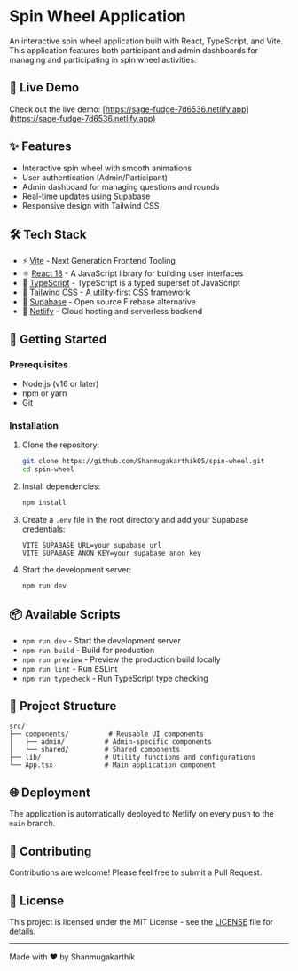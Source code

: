 # Spin Wheel Application

An interactive spin wheel application built with React, TypeScript, and Vite. This application features both participant and admin dashboards for managing and participating in spin wheel activities.

## 🚀 Live Demo

Check out the live demo: [https://sage-fudge-7d6536.netlify.app](https://sage-fudge-7d6536.netlify.app)

## ✨ Features

- Interactive spin wheel with smooth animations
- User authentication (Admin/Participant)
- Admin dashboard for managing questions and rounds
- Real-time updates using Supabase
- Responsive design with Tailwind CSS

## 🛠️ Tech Stack

- ⚡ [Vite](https://vitejs.dev/) - Next Generation Frontend Tooling
- ⚛️ [React 18](https://reactjs.org/) - A JavaScript library for building user interfaces
- 📘 [TypeScript](https://www.typescriptlang.org/) - TypeScript is a typed superset of JavaScript
- 🎨 [Tailwind CSS](https://tailwindcss.com/) - A utility-first CSS framework
- 🔐 [Supabase](https://supabase.com/) - Open source Firebase alternative
- 🚀 [Netlify](https://www.netlify.com/) - Cloud hosting and serverless backend

## 🚀 Getting Started

### Prerequisites

- Node.js (v16 or later)
- npm or yarn
- Git

### Installation

1. Clone the repository:
   ```bash
   git clone https://github.com/Shanmugakarthik05/spin-wheel.git
   cd spin-wheel
   ```

2. Install dependencies:
   ```bash
   npm install
   ```

3. Create a `.env` file in the root directory and add your Supabase credentials:
   ```env
   VITE_SUPABASE_URL=your_supabase_url
   VITE_SUPABASE_ANON_KEY=your_supabase_anon_key
   ```

4. Start the development server:
   ```bash
   npm run dev
   ```

## 📦 Available Scripts

- `npm run dev` - Start the development server
- `npm run build` - Build for production
- `npm run preview` - Preview the production build locally
- `npm run lint` - Run ESLint
- `npm run typecheck` - Run TypeScript type checking

## 📁 Project Structure

```
src/
├── components/          # Reusable UI components
│   ├── admin/          # Admin-specific components
│   └── shared/         # Shared components
├── lib/                # Utility functions and configurations
└── App.tsx             # Main application component
```

## 🌐 Deployment

The application is automatically deployed to Netlify on every push to the `main` branch.

## 🤝 Contributing

Contributions are welcome! Please feel free to submit a Pull Request.

## 📄 License

This project is licensed under the MIT License - see the [LICENSE](LICENSE) file for details.

---

Made with ❤️ by Shanmugakarthik
